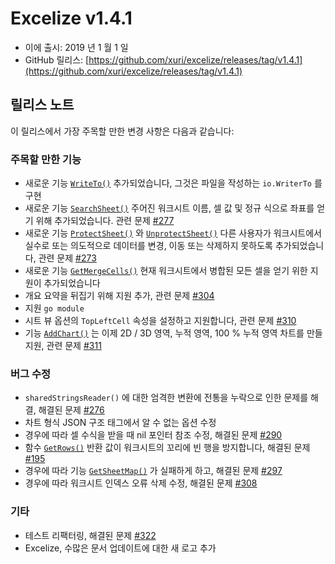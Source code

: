 # Excelize v1.4.1

* 이에 출시: 2019 년 1 월 1 일
* GitHub 릴리스: [https://github.com/xuri/excelize/releases/tag/v1.4.1](https://github.com/xuri/excelize/releases/tag/v1.4.1)

## 릴리스 노트

이 릴리스에서 가장 주목할 만한 변경 사항은 다음과 같습니다:

### 주목할 만한 기능

* 새로운 기능 [`WriteTo()`](https://pkg.go.dev/github.com/xuri/excelize@v1.4.1#File.WriteTo) 추가되었습니다, 그것은 파일을 작성하는 `io.WriterTo` 를 구현
* 새로운 기능 [`SearchSheet()`](https://pkg.go.dev/github.com/xuri/excelize@v1.4.1#File.SearchSheet) 주어진 워크시트 이름, 셀 값 및 정규 식으로 좌표를 얻기 위해 추가되었습니다. 관련 문제 [#277](https://github.com/xuri/excelize/issues/277)
* 새로운 기능 [`ProtectSheet()`](https://pkg.go.dev/github.com/xuri/excelize@v1.4.1#File.ProtectSheet) 와 [`UnprotectSheet()`](https://pkg.go.dev/github.com/xuri/excelize@v1.4.1#File.UnprotectSheet) 다른 사용자가 워크시트에서 실수로 또는 의도적으로 데이터를 변경, 이동 또는 삭제하지 못하도록 추가되었습니다, 관련 문제 [#273](https://github.com/xuri/excelize/issues/273)
* 새로운 기능 [`GetMergeCells()`](https://pkg.go.dev/github.com/xuri/excelize@v1.4.1#File.GetMergeCells) 현재 워크시트에서 병합된 모든 셀을 얻기 위한 지원이 추가되었습니다
* 개요 요약을 뒤집기 위해 지원 추가, 관련 문제 [#304](https://github.com/xuri/excelize/issues/304)
* 지원 `go module`
* 시트 뷰 옵션의 `TopLeftCell` 속성을 설정하고 지원합니다, 관련 문제 [#310](https://github.com/xuri/excelize/issues/310)
* 기능 [`AddChart()`](https://pkg.go.dev/github.com/xuri/excelize@v1.4.1#File.AddChart) 는 이제 2D / 3D 영역, 누적 영역, 100 % 누적 영역 차트를 만들 지원, 관련 문제 [#311](https://github.com/xuri/excelize/issues/311)

### 버그 수정

* `sharedStringsReader()` 에 대한 엄격한 변환에 전통을 누락으로 인한 문제를 해결, 해결된 문제 [#276](https://github.com/xuri/excelize/issues/276)
* 차트 형식 JSON 구조 태그에서 알 수 없는 옵션 수정
* 경우에 따라 셀 수식을 받을 때 nil 포인터 참조 수정, 해결된 문제 [#290](https://github.com/xuri/excelize/issues/290)
* 함수 [`GetRows()`](https://pkg.go.dev/github.com/xuri/excelize@v1.4.1#File.GetRows) 반환 값이 워크시트의 꼬리에 빈 행을 방지합니다, 해결된 문제 [#195](https://github.com/xuri/excelize/issues/195)
* 경우에 따라 기능 [`GetSheetMap()`](https://pkg.go.dev/github.com/xuri/excelize@v1.4.1#File.GetSheetMap) 가 실패하게 하고, 해결된 문제 [#297](https://github.com/xuri/excelize/issues/297)
* 경우에 따라 워크시트 인덱스 오류 삭제 수정, 해결된 문제 [#308](https://github.com/xuri/excelize/issues/308)

### 기타

* 테스트 리팩터링, 해결된 문제 [#322](https://github.com/xuri/excelize/issues/322)
* Excelize, 수많은 문서 업데이트에 대한 새 로고 추가
